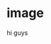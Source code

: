 # image

<head>
  <meta property="og:title" content="hi">
<meta property="og:description" content="heyyy">
<meta property="og:image" content="[https://hypixelfarms.github.io/images/1.jpeg](https://github.com/n-popcat/image/blob/a2ec16914ab492e0250e0e40670ce0ee26bb8773/imgreen.png)">
</head>
hi guys 
